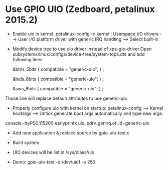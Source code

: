 # Use GPIO UIO (Zedboard, petalinux 2015.2)

- Enable uio in kernel:
	petalinux-config -c kernel : Userspace I/O drivers --> User I/O platform driver with generic IRQ handling --> Select built-in

- Modify device tree to use uio driver instead of xps-gio-driver
Open subsystems/linux/configs/device-tree/system-tops.dts and add following lines:

	&btns_5bits {
		compatible = "generic-uio";
	} ;

	&leds_8bits {
		compatible = "generic-uio";
	} ;

	&sws_8bits {
		compatible = "generic-uio";
	} ;

Those line will replace default attributes to use generic-uio

- Properly configure uio with kernel on startup:
	petalinux-config --> Kernel bootargs --> Untick generate boot args automatically and type new args:

console=ttyPS0,115200 earlyprintk uio_pdrv_genirq.of_id=generic-uio

- Add new application & replace source by gpio-uio-test.c

- Build system 

- UIO devices will be list in /sys/class/uio 

- Demo: 
	gpio-uio-test -d /dev/uio1 -o 255 

